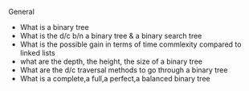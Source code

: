 General
- What is a binary tree 
- What is the d/c b/n a binary tree & a binary search tree 
- What is the possible gain in terms of time commlexity compared to linked lists 
- what are the depth, the height, the size of a binary tree 
- What are the d/c traversal methods to go through a binary tree 
- What is a complete,a full,a perfect,a balanced binary tree 

